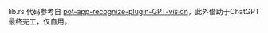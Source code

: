 lib.rs 代码参考自 [pot-app-recognize-plugin-GPT-vision](https://github.com/lehhair/pot-app-recognize-plugin-GPT-vision)，此外借助于ChatGPT最终完工，仅自用。
